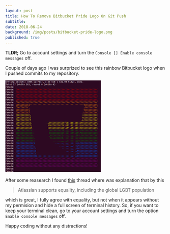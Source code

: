 ```yaml
---
layout: post
title: How To Remove Bitbucket Pride Logo On Git Push
subtitle:
date: 2018-06-24
background: /img/posts/bitbucket-pride-logo.png
published: true
---
```


**TLDR;** Go to account settings and turn the ```Console [] Enable console messages``` off.

Couple of days ago I was surprized to see this rainbow Bitbucket logo when I pushed commits to my repository.

![Bitbucket pride Logo on git push](/img/posts/bitbucket-pride-logo-terminal.png)

After some reasearch I found [this](https://community.atlassian.com/t5/Bitbucket-discussions/Do-we-really-need-ascii-art-in-a-push-response/td-p/599644) thread where was explanation that by this

> Atlassian supports equality, including the global LGBT population

which is great, I fully agree with equality, but not when it appears without my permision and hide a full screen of terminal history.
So, if you want to keep your terminal clean, go to your account settings and turn the option `Enable console messages` off.

Happy coding without any distractions!

